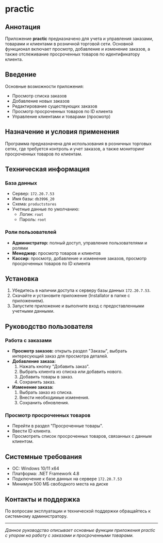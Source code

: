 # practic

## Аннотация
Приложение **practic** предназначено для учета и управления заказами, товарами и клиентами в розничной торговой сети. Основной функционал включает просмотр, добавление и изменение заказов, а также отслеживание просроченных товаров по идентификатору клиента.

## Введение
Основные возможности приложения:
- Просмотр списка заказов
- Добавление новых заказов
- Редактирование существующих заказов
- Просмотр просроченных товаров по ID клиента
- Управление клиентами и товарами (просмотр)

## Назначение и условия применения
Программа предназначена для использования в розничных торговых сетях, где требуется контроль и учет заказов, а также мониторинг просроченных товаров по клиентам.

## Техническая информация

### База данных
- Сервер: `172.20.7.53`
- Имя базы: `db3996_20`
- Схема: `productstores`
- Учетные данные по умолчанию:
  - Логин: `root`
  - Пароль: `root`

### Роли пользователей
- **Администратор:** полный доступ, управление пользователями и ролями
- **Менеджер:** просмотр товаров и клиентов
- **Кассир:** просмотр, добавление и изменение заказов, просмотр просроченных товаров по ID клиента

## Установка
1. Убедитесь в наличии доступа к серверу базы данных `172.20.7.53`.
2. Скачайте и установите приложение (Installator в папке с приложением).
3. Запустите приложение и выполните вход с предоставленными учетными данными.

## Руководство пользователя

### Работа с заказами
- **Просмотр заказов:** открыть раздел "Заказы", выбрать интересующий заказ для просмотра деталей.
- **Добавление заказа:**
  1. Нажать кнопку "Добавить заказ".
  2. Выбрать клиента из списка или добавить нового.
  3. Добавить товары в заказ.
  4. Сохранить заказ.
- **Изменение заказа:**
  1. Выбрать заказ из списка.
  2. Внести необходимые изменения.
  3. Сохранить обновления.

### Просмотр просроченных товаров
- Перейти в раздел "Просроченные товары".
- Ввести ID клиента.
- Просмотреть список просроченных товаров, связанных с данным клиентом.

## Системные требования
- ОС: Windows 10/11 x64
- Платформа: .NET Framework 4.8
- Подключение к базе данных на сервере `172.20.7.53`
- Минимум 500 МБ свободного места на диске

## Контакты и поддержка
По вопросам эксплуатации и технической поддержки обращайтесь к системному администратору.

---

*Данное руководство описывает основные функции приложения practic с упором на работу с заказами и просроченными товарами.*
